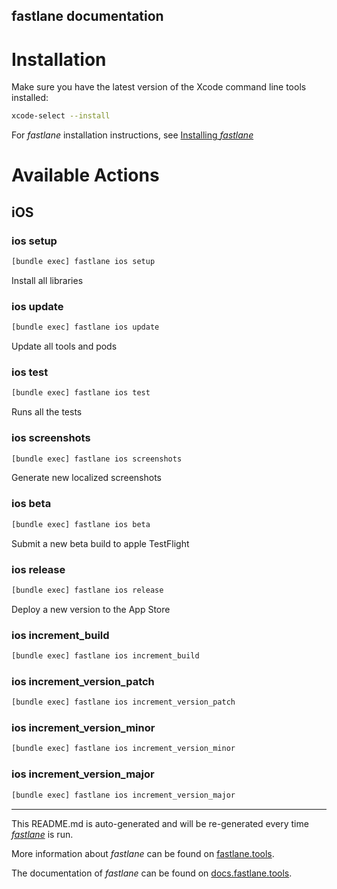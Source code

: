 fastlane documentation
----

# Installation

Make sure you have the latest version of the Xcode command line tools installed:

```sh
xcode-select --install
```

For _fastlane_ installation instructions, see [Installing _fastlane_](https://docs.fastlane.tools/#installing-fastlane)

# Available Actions

## iOS

### ios setup

```sh
[bundle exec] fastlane ios setup
```

Install all libraries

### ios update

```sh
[bundle exec] fastlane ios update
```

Update all tools and pods

### ios test

```sh
[bundle exec] fastlane ios test
```

Runs all the tests

### ios screenshots

```sh
[bundle exec] fastlane ios screenshots
```

Generate new localized screenshots

### ios beta

```sh
[bundle exec] fastlane ios beta
```

Submit a new beta build to apple TestFlight

### ios release

```sh
[bundle exec] fastlane ios release
```

Deploy a new version to the App Store

### ios increment_build

```sh
[bundle exec] fastlane ios increment_build
```



### ios increment_version_patch

```sh
[bundle exec] fastlane ios increment_version_patch
```



### ios increment_version_minor

```sh
[bundle exec] fastlane ios increment_version_minor
```



### ios increment_version_major

```sh
[bundle exec] fastlane ios increment_version_major
```



----

This README.md is auto-generated and will be re-generated every time [_fastlane_](https://fastlane.tools) is run.

More information about _fastlane_ can be found on [fastlane.tools](https://fastlane.tools).

The documentation of _fastlane_ can be found on [docs.fastlane.tools](https://docs.fastlane.tools).
